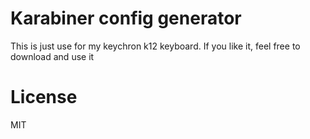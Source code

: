 # Karabiner config generator

This is just use for my keychron k12 keyboard.
If you like it, feel free to download and use it


# License
MIT